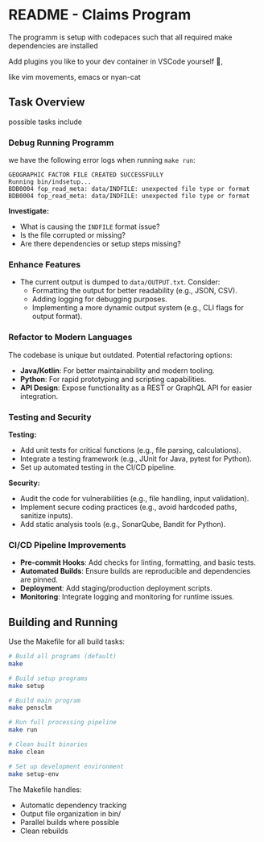 # README - Claims Program

The programm is setup with codepaces such that all required make dependencies are installed

Add plugins you like to your dev container in VSCode yourself 🥂,

like vim movements, emacs or nyan-cat

## Task Overview

possible tasks include

### Debug Running Programm

we have the following error logs when running `make run`:

```shell
GEOGRAPHIC FACTOR FILE CREATED SUCCESSFULLY
Running bin/indsetup...
BDB0004 fop_read_meta: data/INDFILE: unexpected file type or format
BDB0004 fop_read_meta: data/INDFILE: unexpected file type or format
```

**Investigate:**
- What is causing the `INDFILE` format issue?
- Is the file corrupted or missing?
- Are there dependencies or setup steps missing?


### Enhance Features

- The current output is dumped to `data/OUTPUT.txt`. Consider:
  - Formatting the output for better readability (e.g., JSON, CSV).
  - Adding logging for debugging purposes.
  - Implementing a more dynamic output system (e.g., CLI flags for output format).

### Refactor to Modern Languages

The codebase is unique but outdated. Potential refactoring options:
- **Java/Kotlin**: For better maintainability and modern tooling.
- **Python**: For rapid prototyping and scripting capabilities.
- **API Design**: Expose functionality as a REST or GraphQL API for easier integration.

### Testing and Security

**Testing:**
- Add unit tests for critical functions (e.g., file parsing, calculations).
- Integrate a testing framework (e.g., JUnit for Java, pytest for Python).
- Set up automated testing in the CI/CD pipeline.

**Security:**
- Audit the code for vulnerabilities (e.g., file handling, input validation).
- Implement secure coding practices (e.g., avoid hardcoded paths, sanitize inputs).
- Add static analysis tools (e.g., SonarQube, Bandit for Python).

### CI/CD Pipeline Improvements

- **Pre-commit Hooks**: Add checks for linting, formatting, and basic tests.
- **Automated Builds**: Ensure builds are reproducible and dependencies are pinned.
- **Deployment**: Add staging/production deployment scripts.
- **Monitoring**: Integrate logging and monitoring for runtime issues.

## Building and Running

Use the Makefile for all build tasks:

```bash
# Build all programs (default)
make

# Build setup programs
make setup

# Build main program
make pensclm

# Run full processing pipeline
make run

# Clean built binaries
make clean

# Set up development environment
make setup-env
```

The Makefile handles:

- Automatic dependency tracking
- Output file organization in bin/
- Parallel builds where possible
- Clean rebuilds
